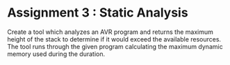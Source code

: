 # Assignment 3 : Static Analysis

Create a tool which analyzes an AVR program and returns the maximum height of the stack to determine if it would exceed the available resources. The tool runs through the given program calculating the maximum dynamic memory used during the duration.
